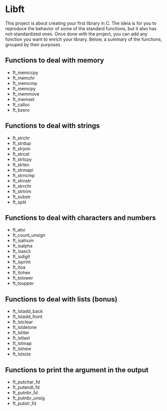 # Libft

This project is about creating your first library in C. The ideia is for you to reproduce the behavior of some of the standard functions, but it also has not-standardized ones. Once done with the project, you can add any function you want to enrich your library.
Below, a summary of the functions, grouped by their purposes.  

## Functions to deal with memory  
- ft_memccpy  
- ft_memchr  
- ft_memcmp  
- ft_memcpy  
- ft_memmove  
- ft_memset  
- ft_calloc  
- ft_bzero  

## Functions to deal with strings  
- ft_strchr  
- ft_strdup  
- ft_strjoin  
- ft_strcat  
- ft_strlcpy  
- ft_strlen  
- ft_strmapi  
- ft_strncmp  
- ft_strnstr  
- ft_strrchr  
- ft_strtrim  
- ft_substr  
- ft_split  

## Functions to deal with characters and numbers  
- ft_atoi  
- ft_count_unsign  
- ft_isalnum  
- ft_isalpha  
- ft_isascii  
- ft_isdigit  
- ft_isprint  
- ft_itoa  
- ft_itohex  
- ft_tolower  
- ft_toupper  

## Functions to deal with lists (bonus)  
- ft_lstadd_back  
- ft_lstadd_front  
- ft_lstclear  
- ft_lstdelone  
- ft_lstiter  
- ft_lstlast  
- ft_lstmap  
- ft_lstnew  
- ft_lstsize  

## Functions to print the argument in the output  
- ft_putchar_fd  
- ft_putendl_fd  
- ft_putnbr_fd  
- ft_putnbr_unsig  
- ft_putstr_fd  

